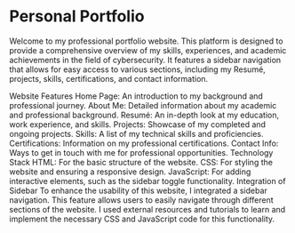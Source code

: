 # Personal Portfolio

Welcome to my professional portfolio website. This platform is designed to provide a comprehensive overview of my skills, experiences, and academic achievements in the field of cybersecurity. It features a sidebar navigation that allows for easy access to various sections, including my Resumé, projects, skills, certifications, and contact information.

Website Features
Home Page: An introduction to my background and professional journey.
About Me: Detailed information about my academic and professional background.
Resumé: An in-depth look at my education, work experience, and skills.
Projects: Showcase of my completed and ongoing projects.
Skills: A list of my technical skills and proficiencies.
Certifications: Information on my professional certifications.
Contact Info: Ways to get in touch with me for professional opportunities.
Technology Stack
HTML: For the basic structure of the website.
CSS: For styling the website and ensuring a responsive design.
JavaScript: For adding interactive elements, such as the sidebar toggle functionality.
Integration of Sidebar
To enhance the usability of this website, I integrated a sidebar navigation. This feature allows users to easily navigate through different sections of the website. I used external resources and tutorials to learn and implement the necessary CSS and JavaScript code for this functionality.
